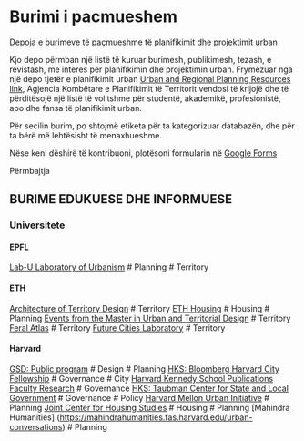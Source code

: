 # Burimi i pacmueshem 

Depoja e burimeve të paçmueshme të planifikimit dhe projektimit urban 

Kjo depo përmban një listë të kuruar burimesh, publikimesh, tezash, e revistash, me interes për planifikimin dhe projektimin urban. Frymëzuar nga një depo tjetër e planifikimit urban [Urban and Regional Planning Resources link](https://github.com/APA-Technology-Division/urban-and-regional-planning-resources/blob/main/README.md), Agjencia Kombëtare e Planifikimit të Territorit vendosi të krijojë dhe të përditësojë një listë të volitshme për studentë, akademikë, profesionistë, apo dhe fansa të planifikimit urban. 

Për secilin burim, po shtojmë etiketa për ta kategorizuar databazën, dhe për ta bërë më lehtësisht të menaxhueshme. 

Nëse keni dëshirë të kontribuoni, plotësoni formularin në [Google Forms](https://docs.google.com/forms/d/e/1FAIpQLSeR0qAMEwlsruT1Mvn7gPLFRRNKV9LfIJ8gt5d-DIG4vV3WtA/viewform?usp=sf_link) 
 
Përmbajtja

## BURIME EDUKUESE DHE INFORMUESE

### Universitete 

#### EPFL
[Lab-U Laboratory of Urbanism](https://www.epfl.ch/labs/lab-u/) # Planning # Territory


#### ETH 
[Architecture of Territory Design](https://topalovic.arch.ethz.ch/#mas-programme) # Territory
[ETH Housing](https://wohnforum.arch.ethz.ch/en/publications/books.html) # Housing # Planning
[Events from the Master in Urban and Territorial Design](https://www.nsl.ethz.ch/en/master-of-advanced-studies-eth-epf-in-urban-and-territorial-design/) # Territory 
[Feral Atlas](https://topalovic.arch.ethz.ch/Libraries/Lectures/Feral-Atlas-Anna-L-Tsing-In-Conversation-With-Marija-Maric-And-Nils-Guttler) # Territory
[Future Cities Laboratory](https://fcl.ethz.ch/research/fcl-phase2/archipelago-cities/extended-urbanisation/publications.html)  # Territory

#### Harvard 
[GSD: Public program](https://www.gsd.harvard.edu/) # Design # Planning
[HKS: Bloomberg Harvard City Fellowship](https://www.cityleadership.harvard.edu/) # Governance # City
[Harvard Kennedy School Publications Faculty Research](https://www.hks.harvard.edu/faculty-research/publications/publications-centers-initiatives) # Governance
[HKS: Taubman Center for State and Local Government](https://www.hks.harvard.edu/centers/taubman/publications/policy-briefs) # Governance # Policy
[Harvard Mellon Urban Initiative](https://mellonurbanism.harvard.edu/news-events) # Planning
[Joint Center for Housing Studies](https://www.jchs.harvard.edu/) # Housing # Planning
[Mahindra Humanities] (https://mahindrahumanities.fas.harvard.edu/urban-conversations) # Planning
